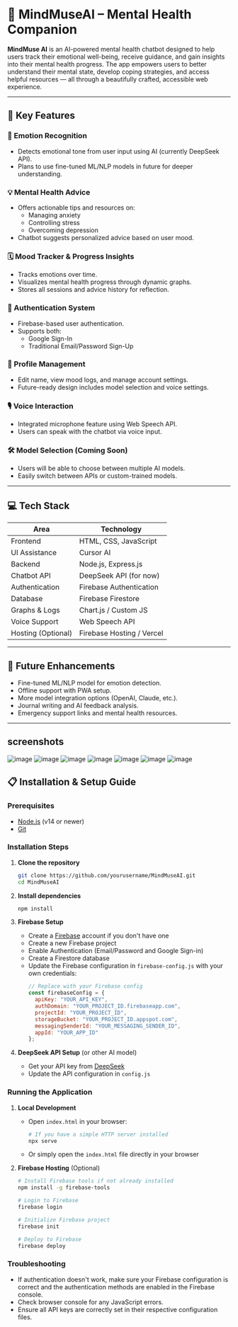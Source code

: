 # 🧠 MindMuseAI – Mental Health Companion

**MindMuse AI** is an AI-powered mental health chatbot designed to help users track their emotional well-being, receive guidance, and gain insights into their mental health progress. The app empowers users to better understand their mental state, develop coping strategies, and access helpful resources — all through a beautifully crafted, accessible web experience.

---

## 🌟 Key Features

### 🧠 Emotion Recognition
- Detects emotional tone from user input using AI (currently DeepSeek API).
- Plans to use fine-tuned ML/NLP models in future for deeper understanding.

### 💡 Mental Health Advice
- Offers actionable tips and resources on:
  - Managing anxiety
  - Controlling stress
  - Overcoming depression
- Chatbot suggests personalized advice based on user mood.

### 🗓️ Mood Tracker & Progress Insights
- Tracks emotions over time.
- Visualizes mental health progress through dynamic graphs.
- Stores all sessions and advice history for reflection.

### 🔐 Authentication System
- Firebase-based user authentication.
- Supports both:
  - Google Sign-In
  - Traditional Email/Password Sign-Up

### 🧾 Profile Management
- Edit name, view mood logs, and manage account settings.
- Future-ready design includes model selection and voice settings.

### 🎙️ Voice Interaction
- Integrated microphone feature using Web Speech API.
- Users can speak with the chatbot via voice input.

### 🛠️ Model Selection (Coming Soon)
- Users will be able to choose between multiple AI models.
- Easily switch between APIs or custom-trained models.

---

## 💻 Tech Stack

| Area               | Technology                  |
|--------------------|-----------------------------|
| Frontend           | HTML, CSS, JavaScript       |
| UI Assistance      | Cursor AI                   |
| Backend            | Node.js, Express.js         |
| Chatbot API        | DeepSeek API (for now)      |
| Authentication     | Firebase Authentication     |
| Database           | Firebase Firestore          |
| Graphs & Logs      | Chart.js / Custom JS        |
| Voice Support      | Web Speech API              |
| Hosting (Optional) | Firebase Hosting / Vercel   |

---

## 🧪 Future Enhancements

- Fine-tuned ML/NLP model for emotion detection.
- Offline support with PWA setup.
- More model integration options (OpenAI, Claude, etc.).
- Journal writing and AI feedback analysis.
- Emergency support links and mental health resources.

---

## screenshots
![image](https://github.com/user-attachments/assets/626184c2-724d-41f2-bb3f-c926318b6688)
![image](https://github.com/user-attachments/assets/ccc2319a-760a-4516-a04e-c3f47865bf3a)
![image](https://github.com/user-attachments/assets/6e73d450-a581-463b-8042-16f9b492b68f)
![image](https://github.com/user-attachments/assets/a41022df-2df1-472b-a144-f3677e552e62)
![image](https://github.com/user-attachments/assets/a99f4917-71a1-4616-af9e-8a14ba3cfba7)
![image](https://github.com/user-attachments/assets/bb0cc09a-8da9-4e80-bbc0-9f29cc482827)
![image](https://github.com/user-attachments/assets/c16d3403-381b-4fa8-aaf8-61b2cd7069e2)

## 📋 Installation & Setup Guide

### Prerequisites
- [Node.js](https://nodejs.org/) (v14 or newer)
- [Git](https://git-scm.com/)

### Installation Steps

1. **Clone the repository**
   ```bash
   git clone https://github.com/yourusername/MindMuseAI.git
   cd MindMuseAI
   ```

2. **Install dependencies**
   ```bash
   npm install
   ```

3. **Firebase Setup**
   - Create a [Firebase](https://firebase.google.com/) account if you don't have one
   - Create a new Firebase project
   - Enable Authentication (Email/Password and Google Sign-in)
   - Create a Firestore database
   - Update the Firebase configuration in `firebase-config.js` with your own credentials:
     ```javascript
     // Replace with your Firebase config
     const firebaseConfig = {
       apiKey: "YOUR_API_KEY",
       authDomain: "YOUR_PROJECT_ID.firebaseapp.com",
       projectId: "YOUR_PROJECT_ID",
       storageBucket: "YOUR_PROJECT_ID.appspot.com",
       messagingSenderId: "YOUR_MESSAGING_SENDER_ID",
       appId: "YOUR_APP_ID"
     };
     ```

4. **DeepSeek API Setup** (or other AI model)
   - Get your API key from [DeepSeek](https://deepseek.ai/)
   - Update the API configuration in `config.js`

### Running the Application

1. **Local Development**
   - Open `index.html` in your browser:
     ```bash
     # If you have a simple HTTP server installed
     npx serve
     ```
   - Or simply open the `index.html` file directly in your browser

2. **Firebase Hosting** (Optional)
   ```bash
   # Install Firebase tools if not already installed
   npm install -g firebase-tools
   
   # Login to Firebase
   firebase login
   
   # Initialize Firebase project
   firebase init
   
   # Deploy to Firebase
   firebase deploy
   ```

### Troubleshooting

- If authentication doesn't work, make sure your Firebase configuration is correct and the authentication methods are enabled in the Firebase console.
- Check browser console for any JavaScript errors.
- Ensure all API keys are correctly set in their respective configuration files.



